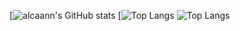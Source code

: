 [![alcaann's GitHub stats](https://stats-mj4mtgbdd-alcaanns-projects.vercel.app/api?username=alcaann&count_private=true)
[![Top Langs](https://stats-mj4mtgbdd-alcaanns-projects.vercel.app/api/top-langs/?username=alcaann&count_private=true)
![Top Langs](https://stats-mj4mtgbdd-alcaanns-projects.vercel.app/api/top-langs/?layout=compact)

